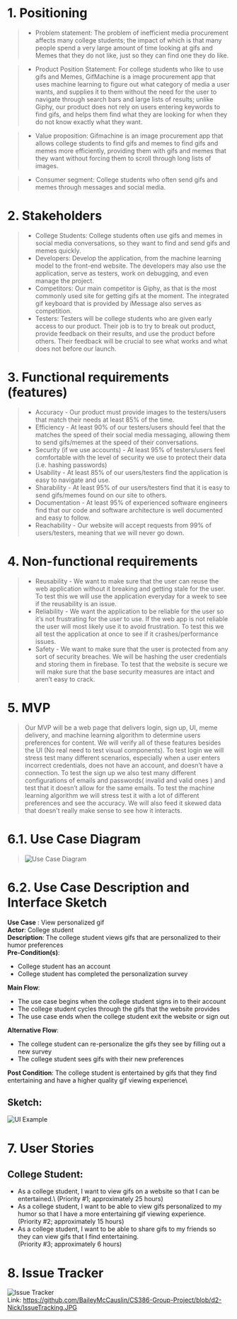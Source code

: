 # 1. Positioning
 > * Problem statement:
  The problem of inefficient media procurement affects many college students; the impact of which is that many people spend a very large amount of time        looking at gifs and Memes that they do not like, just so they can find one they do like.

 > * Product Position Statement:
  For college students who like to use gifs and Memes, GifMachine is a image procurement app that uses machine learning to figure out what category of media a user wants, and supplies it to them without the need for the user to navigate through search bars and large lists of results; unlike Giphy, our product does not rely on users entering keywords to find gifs, and helps them find what they are looking for when they do not know exactly what they want.

 > * Value proposition:
  Gifmachine is an image procurement app that allows college students to find gifs and memes to find gifs and memes more efficiently, providing them with gifs and memes that they want without forcing them to scroll through long lists of images.
  
 > * Consumer segment: College students who often send gifs and memes through messages and social media.

# 2. Stakeholders

 > * College Students: College students often use gifs and memes in social media conversations, so they want to find and send gifs and memes quickly.
 > * Developers: Develop the application, from the machine learning model to the front-end website. The developers may also use the application, serve as testers, work on debugging, and even manage the project.
 > * Competitors: Our main competitor is Giphy, as that is the most commonly used site for getting gifs at the moment. The integrated gif keyboard that is provided by iMessage also serves as competition.
 > * Testers: Testers will be college students who are given early access to our product. Their job is to try to break out product, provide feedback on their results, and use the product before others. Their feedback will be crucial to see what works and what does not before our launch.


# 3. Functional requirements (features)

  > * Accuracy - Our product must provide images to the testers/users that match their needs at least 85% of the time.
  > * Efficiency - At least 90% of our testers/users should feel that the matches the speed of their social media messaging, allowing them to send gifs/memes at the speed of their conversations.
  > * Security (if we use accounts) - At least 95% of testers/users feel comfortable with the level of security we use to protect their data (i.e. hashing passwords)
  > * Usability - At least 85% of our users/testers find the application is easy to navigate and use.
  > * Sharability - At least 95% of our users/testers find that it is easy to send gifs/memes found on our site to others.
  > * Documentation - At least 95% of experienced software engineers find that our code and software architecture is well documented and easy to follow.
  > * Reachability - Our website will accept requests from 99% of users/testers, meaning that we will never go down.

# 4. Non-functional requirements

> * Reusability - We want to make sure that the user can reuse the web application without it breaking and getting stale for the user. To test this we will use the    application everyday for a week to see if the reusability is an issue. 
> * Reliability - We want the application to be reliable for the user so it’s not frustrating for the user to use.  If the web app is not reliable the user will most likely use it to avoid frustration. To test this we all test the application at once to see if it crashes/performance issues. 
> * Safety - We want to make sure that the user is protected from any sort of security breaches. We will be hashing the user credentials and storing them in firebase. To test that the website is secure we will make sure that the base security measures are intact and aren’t easy to crack. 

# 5. MVP <br>
> Our MVP will be a web page that delivers login, sign up, UI, meme delivery, and machine learning algorithm to determine users preferences for content. We will verify all of these features besides the UI (No real need to test  visual components). To test login we will stress test many different scenarios, especially when a user enters incorrect credentials, does not have an account, and doesn’t have a connection. To test the sign up we also test many different configurations of emails and passwords( invalid and valid ones ) and test that it doesn’t allow for the same emails. To test the machine learning algorithm we will stress test it with a lot of different preferences and see the accuracy. We will also feed it skewed data that doesn't really make sense to see how it interacts.

# 6.1. Use Case Diagram
> ![Use Case Diagram](https://github.com/BaileyMcCauslin/CS386-Group-Project/blob/Deliverable2/UseCase.JPG)

# 6.2. Use Case Description and Interface Sketch

**Use Case** : View personalized gif\
**Actor**: College student\
**Description**: The college student views gifs that are personalized to their humor preferences\
**Pre-Condition(s)**:
- College student has an account
- College student has completed the personalization survey

**Main Flow**:
- The use case begins when the college student signs in to their account
- The college student cycles through the gifs that the website provides
- The use case ends when the college student exit the website or sign out

**Alternative Flow**:
- The college student can re-personalize the gifs they see by filling out a new survey
- The college student sees gifs with their new preferences

**Post Condition**: The college student is entertained by gifs that they find entertaining and have a higher quality gif viewing experience\

## Sketch: 
 ![UI Example](https://github.com/BaileyMcCauslin/CS386-Group-Project/blob/d2-Nick/UI%20Example.JPG)
 
# 7. User Stories
 
## College Student: 

- As a college student, I want to view gifs on a website so that I can be entertained.\ (Priority #1; approximately 25 hours)
- As a college student, I want to be able to view gifs personalized to my humor so that I have a more entertaining gif viewing experience.\
(Priority #2; approximately 15 hours)		
- As a college student, I want to be able to share gifs to my friends so they can view gifs that I find entertaining.\
		(Priority #3; approximately 6 hours)

# 8. Issue Tracker
![Issue Tracker](https://github.com/BaileyMcCauslin/CS386-Group-Project/blob/d2-Nick/IssueTracking.JPG)\
Link: https://github.com/BaileyMcCauslin/CS386-Group-Project/blob/d2-Nick/IssueTracking.JPG

